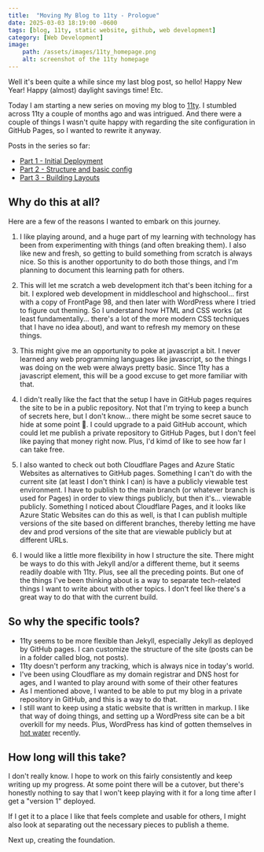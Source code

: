 ```yaml
---
title:  "Moving My Blog to 11ty - Prologue"
date: 2025-03-03 18:19:00 -0600
tags: [blog, 11ty, static website, github, web development]
category: [Web Development]
image:
    path: /assets/images/11ty_homepage.png
    alt: screenshot of the 11ty homepage
---
```


Well it's been quite a while since my last blog post, so hello! Happy New Year! Happy (almost) daylight savings time! Etc.

Today I am starting a new series on moving my blog to [11ty](https://11ty.dev). I stumbled across 11ty a couple of months ago and was intrigued. And there were a couple of things I wasn't quite happy with regarding the site configuration in GitHub Pages, so I wanted to rewrite it anyway.

Posts in the series so far:

- [Part 1 - Initial Deployment](https://jasontenpenny.com/posts/move-blog-to-11ty-pt1)
- [Part 2 - Structure and basic config](https://jasontenpenny.com/posts/move-blog-to-11ty-pt2)
- [Part 3 - Building Layouts](https://jasontenpenny.com/posts/move-blog-to-11ty-pt3)

## Why do this at all?

Here are a few of the reasons I wanted to embark on this journey.

1. I like playing around, and a huge part of my learning with technology has been from experimenting with things (and often breaking them). I also like new and fresh, so getting to build something from scratch is always nice. So this is another opportunity to do both those things, and I'm planning to document this learning path for others.

2. This will let me scratch a web development itch that's been itching for a bit. I explored web development in middleschool and highschool... first with a copy of FrontPage 98, and then later with WordPress where I tried to figure out theming. So I understand how HTML and CSS works (at least fundamentally... there's a lot of the more modern CSS techniques that I have no idea about), and want to refresh my memory on these things.

3. This might give me an opportunity to poke at javascript a bit. I never learned any web programming languages like javascript, so the things I was doing on the web were always pretty basic. Since 11ty has a javascript element, this will be a good excuse to get more familiar with that.

4. I didn't really like the fact that the setup I have in GitHub pages requires the site to be in a public repository. Not that I'm trying to keep a bunch of secrets here, but I don't know... there might be some secret sauce to hide at some point 🙂. I could upgrade to a paid GitHub account, which could let me publish a private repository to GitHub Pages, but I don't feel like paying that money right now. Plus, I'd kimd of like to see how far I can take free.

5. I also wanted to check out both Cloudflare Pages and Azure Static Websites as alternatives to GitHub pages. Something I can't do with the current site (at least I don't think I can) is have a publicly viewable test environment. I have to publish to the main branch (or whatever branch is used for Pages) in order to view things publicly, but then it's... viewable publicly. Something I noticed about Cloudflare Pages, and it looks like Azure Static Websites can do this as well, is that I can publish multiple versions of the site based on different branches, thereby letting me have dev and prod versions of the site that are viewable publicly but at different URLs.

6. I would like a little more flexibility in how I structure the site. There might be ways to do this with Jekyll and/or a different theme, but it seems readily doable with 11ty. Plus, see all the preceding points. But one of the things I've been thinking about is a way to separate tech-related things I want to write about with other topics. I don't feel like there's a great way to do that with the current build.

## So why the specific tools?

- 11ty seems to be more flexible than Jekyll, especially Jekyll as deployed by GitHub pages. I can customize the structure of the site (posts can be in a folder called blog, not posts).
- 11ty doesn't perform any tracking, which is always nice in today's world.
- I've been using Cloudflare as my domain registrar and DNS host for ages, and I wanted to play around with some of their other features
- As I mentioned above, I wanted to be able to put my blog in a private repository in GitHub, and this is a way to do that.
- I still want to keep using a static website that is written in markup. I like that way of doing things, and setting up a WordPress site can be a bit overkill for my needs. Plus, WordPress has kind of gotten themselves in [hot water](https://techcrunch.com/2025/01/12/wordpress-vs-wp-engine-drama-explained/) recently.

## How long will this take?

I don't really know. I hope to work on this fairly consistently and keep writing up my progress. At some point there will be a cutover, but there's honestly nothing to say that I won't keep playing with it for a long time after I get a "version 1" deployed.

If I get it to a place I like that feels complete and usable for others, I might also look at separating out the necessary pieces to publish a theme.

Next up, creating the foundation.
